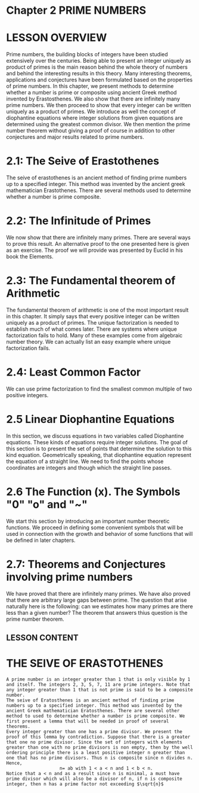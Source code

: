 # Chapter 2 PRIME NUMBERS

# LESSON OVERVIEW

  Prime numbers, the building blocks of integers have been studied extensively over the centuries. Being able to present an integer uniquely as product of primes is the main reason behind the whole theory of numbers  and behind the interesting results in this theory. Many interesting theorems, applications and conjectures have been formulated based on the properties of prime numbers. In this chapter, we present methods to determine whether a number is prime or composite using ancient Greek method invented by Erastosthenes. We also show that there are infinitely many prime numbers. We then proceed to show that every integer can be written uniquely as a product of primes. We introduce as well the concept of diophantine equations where integer solutions from given equations are determined using the greatest common divisor. We then mention the prime number theorem without giving a proof of course in addition to other conjectures and major results related to prime numbers.
  
  # 2.1: The Seive of Erastothenes
  The seive of erastothenes  is an ancient method of finding prime numbers up to a specified integer. This method was invented by the ancient greek mathematician Erastothenes. There are several methods used to determine whether a number is prime composite.
  
  # 2.2: The Infinitude of Primes
  We now show that there are infinitely many primes. There are several ways to prove this result. An alternative proof to the one presented here is given as an exercise. The proof we will provide was presented by Euclid in his book the  Elements. 

  # 2.3: The Fundamental theorem of Arithmetic
  The fundamental theorem of arithmetic is one of the most important result in this chapter. It simply says that every positive integer can be written uniquely as a product of primes. The unique factorization is needed to establish much of what comes later. There are systems where unique factorization fails to hold. Many of these examples come from algebraic number theory. We can actually list an easy example where unique factorization fails.

 # 2.4: Least Common Factor
  We can use prime factorization to find the smallest common multiple of two positive integers.

 # 2.5 Linear Diophantine Equations
  In this section, we discuss equations in two variables called Diophantine equations. These kinds of equations require integer solutions. The goal of this section is to present the set of points that determine the solution to this kind equation. Geometrically speaking, that diophantine equation represent the equation of a straight line. We need to find the points whose coordinates are integers and though which the straight line passes.

 # 2.6 The Function (x). The Symbols "0" "o" and "~"
  We start this section by introducing an important number theoretic functions. We proceed in defining some convenient symbols that will be used in connection with the growth and behavior of some functions that will be defined in later chapters.

 # 2.7: Theorems and Conjectures involving prime numbers
  We have proved that there are infinitely many primes. We have also proved that there are arbitrary large gaps between prime. The question that arise naturally here is the following: can we estimates how many primes are there less than a given number? The theorem that answers thius question is the prime number theorem.

  ## LESSON CONTENT

  # THE SEIVE OF ERASTOTHENES
    A prime number is an integer greater than 1 that is only visible by 1 and itself. The integers 2, 3, 5, 7, 11 are prime integers. Note that any integer greater than 1 that is not prime is said to be a composite number.
    The seive of Eratosthenes is an ancient method of finding prime numbers up to a specified integer. This method was invented by the ancient Greek mathematician Eratosthenes. There are several other method to used to determine whether a number is prime composite. We first present a lemma that will be needed in proof of several theorems.
    Every integer greater than one has a prime divisor. We present the proof of this lemma by contradiction. Suppose that there is a greater that one no prime divisor. Since the set of integers with elements greater than one with no prime divisors is non empty, then by the well ordering principle there is a least positive integer n greater than one that has no prime divisors. Thus n is composite since n divides n. Hence,
                        n= ab with 1 < a < n and 1 < b < n.
    Notice that a < n and as a result since n is minimal, a must have prime divisor which will also be a divisor of n, if n is composite integer, then n has a prime factor not exceeding $\sqrt{n}$                    


  

